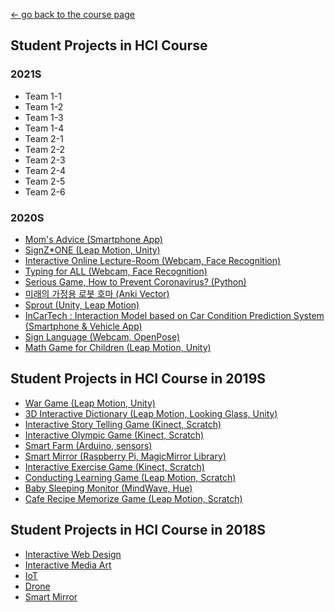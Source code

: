 [← go back to the course page](../../README.md)

## Student Projects in HCI Course

### 2021S
- Team 1-1
- Team 1-2
- Team 1-3
- Team 1-4
- Team 2-1
- Team 2-2
- Team 2-3
- Team 2-4
- Team 2-5
- Team 2-6

### 2020S
- [Mom's Advice (Smartphone App)](HCI2020S/team11)
- [SignZ\*ONE (Leap Motion, Unity)](HCI2020S/team12)
- [Interactive Online Lecture-Room (Webcam, Face Recognition)](HCI2020S/team13)
- [Typing for ALL (Webcam, Face Recognition)](HCI2020S/team15)
- [Serious Game, How to Prevent Coronavirus? (Python)](HCI2020S/team21)
- [미래의 가정용 로봇 호마 (Anki Vector)](HCI2020S/team22)
- [Sprout (Unity, Leap Motion)](HCI2020S/team23)
- [InCarTech : Interaction Model based on Car Condition Prediction System (Smartphone & Vehicle App)](HCI2020S/team24)
- [Sign Language (Webcam, OpenPose)](HCI2020S/team25)
- [Math Game for Children (Leap Motion, Unity)](HCI2020S/team26)

## Student Projects in HCI Course in 2019S
- [War Game (Leap Motion, Unity)](HCI2019S/LeapMotionWarGame)
- [3D Interactive Dictionary (Leap Motion, Looking Glass, Unity)](HCI2019S/LeapMotionRealDict)
- [Interactive Story Telling Game (Kinect, Scratch)](HCI2019S/KinectStoryTelling)
- [Interactive Olympic Game (Kinect, Scratch)](HCI2019S/KinectOlympic)
- [Smart Farm (Arduino, sensors)](HCI2019S/SmartFarm)
- [Smart Mirror (Raspberry Pi, MagicMirror Library)](HCI2019S/SmartMirror)
- [Interactive Exercise Game (Kinect, Scratch)](HCI2019S/KinectKidsExercise)
- [Conducting Learning Game (Leap Motion, Scratch)](HCI2019S/LeapMotionConducting)
- [Baby Sleeping Monitor (MindWave, Hue)](HCI2019S/MindWave)
- [Cafe Recipe Memorize Game (Leap Motion, Scratch)](HCI2019S/LeapMotionBarista)

## Student Projects in HCI Course in 2018S
- [Interactive Web Design](HCI2018S/InteractiveWeb)
- [Interactive Media Art](HCI2018S/MediaArt)
- [IoT](HCI2018S/IoT)
- [Drone](HCI2018S/Drone)
- [Smart Mirror](HCI2018S/SmartMirror)